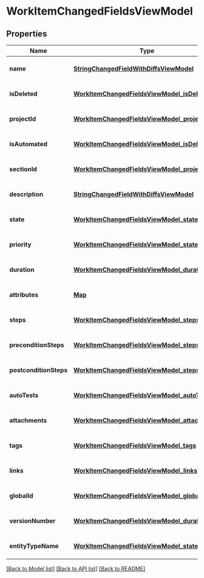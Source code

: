 # WorkItemChangedFieldsViewModel
## Properties

| Name | Type | Description | Notes |
|------------ | ------------- | ------------- | -------------|
| **name** | [**StringChangedFieldWithDiffsViewModel**](StringChangedFieldWithDiffsViewModel.md) |  | [optional] [default to null] |
| **isDeleted** | [**WorkItemChangedFieldsViewModel_isDeleted**](WorkItemChangedFieldsViewModel_isDeleted.md) |  | [optional] [default to null] |
| **projectId** | [**WorkItemChangedFieldsViewModel_projectId**](WorkItemChangedFieldsViewModel_projectId.md) |  | [optional] [default to null] |
| **isAutomated** | [**WorkItemChangedFieldsViewModel_isDeleted**](WorkItemChangedFieldsViewModel_isDeleted.md) |  | [optional] [default to null] |
| **sectionId** | [**WorkItemChangedFieldsViewModel_projectId**](WorkItemChangedFieldsViewModel_projectId.md) |  | [optional] [default to null] |
| **description** | [**StringChangedFieldWithDiffsViewModel**](StringChangedFieldWithDiffsViewModel.md) |  | [optional] [default to null] |
| **state** | [**WorkItemChangedFieldsViewModel_state**](WorkItemChangedFieldsViewModel_state.md) |  | [optional] [default to null] |
| **priority** | [**WorkItemChangedFieldsViewModel_state**](WorkItemChangedFieldsViewModel_state.md) |  | [optional] [default to null] |
| **duration** | [**WorkItemChangedFieldsViewModel_duration**](WorkItemChangedFieldsViewModel_duration.md) |  | [optional] [default to null] |
| **attributes** | [**Map**](WorkItemChangedAttributeViewModel.md) |  | [optional] [default to null] |
| **steps** | [**WorkItemChangedFieldsViewModel_steps**](WorkItemChangedFieldsViewModel_steps.md) |  | [optional] [default to null] |
| **preconditionSteps** | [**WorkItemChangedFieldsViewModel_steps**](WorkItemChangedFieldsViewModel_steps.md) |  | [optional] [default to null] |
| **postconditionSteps** | [**WorkItemChangedFieldsViewModel_steps**](WorkItemChangedFieldsViewModel_steps.md) |  | [optional] [default to null] |
| **autoTests** | [**WorkItemChangedFieldsViewModel_autoTests**](WorkItemChangedFieldsViewModel_autoTests.md) |  | [optional] [default to null] |
| **attachments** | [**WorkItemChangedFieldsViewModel_attachments**](WorkItemChangedFieldsViewModel_attachments.md) |  | [optional] [default to null] |
| **tags** | [**WorkItemChangedFieldsViewModel_tags**](WorkItemChangedFieldsViewModel_tags.md) |  | [optional] [default to null] |
| **links** | [**WorkItemChangedFieldsViewModel_links**](WorkItemChangedFieldsViewModel_links.md) |  | [optional] [default to null] |
| **globalId** | [**WorkItemChangedFieldsViewModel_globalId**](WorkItemChangedFieldsViewModel_globalId.md) |  | [optional] [default to null] |
| **versionNumber** | [**WorkItemChangedFieldsViewModel_duration**](WorkItemChangedFieldsViewModel_duration.md) |  | [optional] [default to null] |
| **entityTypeName** | [**WorkItemChangedFieldsViewModel_state**](WorkItemChangedFieldsViewModel_state.md) |  | [optional] [default to null] |

[[Back to Model list]](../README.md#documentation-for-models) [[Back to API list]](../README.md#documentation-for-api-endpoints) [[Back to README]](../README.md)

